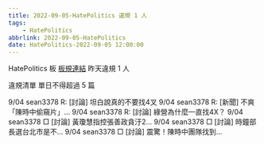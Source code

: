 ```yaml
---
title: 2022-09-05-HatePolitics 違規 1 人
tags:
    - HatePolitics
abbrlink: 2022-09-05-HatePolitics
date: HatePolitics-2022-09-05 12:00:00
---
```

HatePolitics 板 [板規連結](https://www.ptt.cc/bbs/HatePolitics/M.1617115262.A.D60.html)
昨天違規 1 人
<!-- more -->

違規清單
單日不得超過 5 篇

9/04 sean3378 R: [討論] 坦白說真的不要找4叉
9/04 sean3378 R: [新聞] 不爽「陳時中偷窺片」…
9/04 sean3378 R: [討論] 綠營為什麼一直找4X？
9/04 sean3378 □ [討論] 黃瓊慧指控張善政貪汙2…
9/04 sean3378 □ [討論] 時鐘部長選台北市是不…
9/04 sean3378 □ [討論] 震驚！陳時中團隊找到…